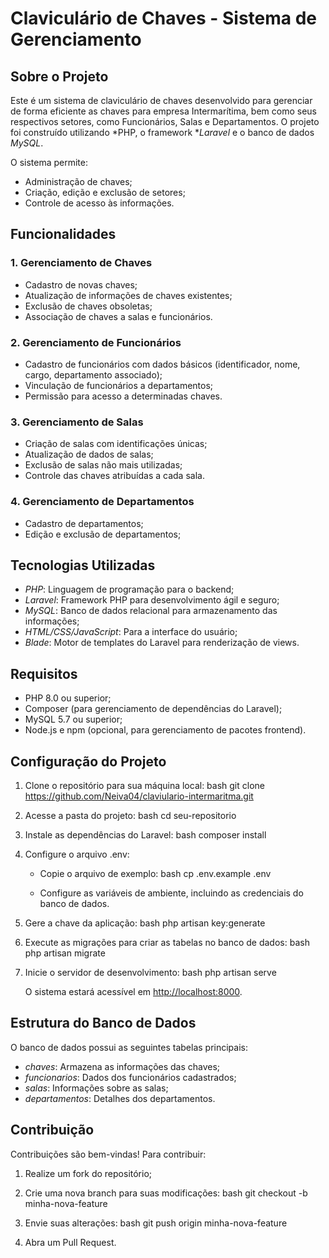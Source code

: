 # Claviculário de Chaves - Sistema de Gerenciamento

## Sobre o Projeto
Este é um sistema de claviculário de chaves desenvolvido para gerenciar de forma eficiente as chaves para empresa Intermarítima, bem como seus respectivos setores, como Funcionários, Salas e Departamentos. O projeto foi construído utilizando *PHP, o framework **Laravel* e o banco de dados *MySQL*.

O sistema permite:
- Administração de chaves;
- Criação, edição e exclusão de setores;
- Controle de acesso às informações.

## Funcionalidades

### 1. Gerenciamento de Chaves
- Cadastro de novas chaves;
- Atualização de informações de chaves existentes;
- Exclusão de chaves obsoletas;
- Associação de chaves a salas e funcionários.

### 2. Gerenciamento de Funcionários
- Cadastro de funcionários com dados básicos (identificador, nome, cargo, departamento associado);
- Vinculação de funcionários a departamentos;
- Permissão para acesso a determinadas chaves.

### 3. Gerenciamento de Salas
- Criação de salas com identificações únicas;
- Atualização de dados de salas;
- Exclusão de salas não mais utilizadas;
- Controle das chaves atribuídas a cada sala.

### 4. Gerenciamento de Departamentos
- Cadastro de departamentos;
- Edição e exclusão de departamentos;

## Tecnologias Utilizadas

- *PHP*: Linguagem de programação para o backend;
- *Laravel*: Framework PHP para desenvolvimento ágil e seguro;
- *MySQL*: Banco de dados relacional para armazenamento das informações;
- *HTML/CSS/JavaScript*: Para a interface do usuário;
- *Blade*: Motor de templates do Laravel para renderização de views.

## Requisitos

- PHP 8.0 ou superior;
- Composer (para gerenciamento de dependências do Laravel);
- MySQL 5.7 ou superior;
- Node.js e npm (opcional, para gerenciamento de pacotes frontend).

## Configuração do Projeto

1. Clone o repositório para sua máquina local:
   bash
   git clone https://github.com/Neiva04/claviulario-intermaritma.git
   

2. Acesse a pasta do projeto:
   bash
   cd seu-repositorio
   

3. Instale as dependências do Laravel:
   bash
   composer install
   

4. Configure o arquivo .env:
   - Copie o arquivo de exemplo:
     bash
     cp .env.example .env
     
   - Configure as variáveis de ambiente, incluindo as credenciais do banco de dados.

5. Gere a chave da aplicação:
   bash
   php artisan key:generate
   

6. Execute as migrações para criar as tabelas no banco de dados:
   bash
   php artisan migrate
   

7. Inicie o servidor de desenvolvimento:
   bash
   php artisan serve
   
   O sistema estará acessível em [http://localhost:8000](http://localhost:8000).

## Estrutura do Banco de Dados

O banco de dados possui as seguintes tabelas principais:
- *chaves*: Armazena as informações das chaves;
- *funcionarios*: Dados dos funcionários cadastrados;
- *salas*: Informações sobre as salas;
- *departamentos*: Detalhes dos departamentos.

## Contribuição

Contribuições são bem-vindas! Para contribuir:
1. Realize um fork do repositório;
2. Crie uma nova branch para suas modificações:
   bash
   git checkout -b minha-nova-feature
   
3. Envie suas alterações:
   bash
   git push origin minha-nova-feature
   
4. Abra um Pull Request.
